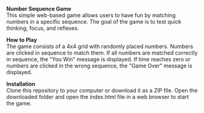 <b>Number Sequence Game</b></br>
  This simple web-based game allows users to have fun by matching numbers in a specific sequence. The goal of the game is to test quick thinking, focus, and reflexes.

<b>How to Play</b></br>
  The game consists of a 4x4 grid with randomly placed numbers.
  Numbers are clicked in sequence to match them.
  If all numbers are matched correctly in sequence, the "You Win" message is displayed.
  If time reaches zero or numbers are clicked in the wrong sequence, the "Game Over" message is displayed.
  
<b>Installation</b></br>
  Clone this repository to your computer or download it as a ZIP file.
  Open the downloaded folder and open the index.html file in a web browser to start the game.

